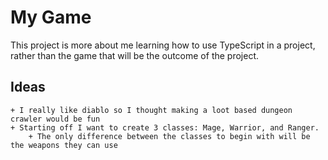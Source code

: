 # My Game
This project is more about me learning how to use TypeScript in a project, rather than the game that will be the outcome of the project.

## Ideas
    + I really like diablo so I thought making a loot based dungeon crawler would be fun
    + Starting off I want to create 3 classes: Mage, Warrior, and Ranger.
        + The only difference between the classes to begin with will be the weapons they can use